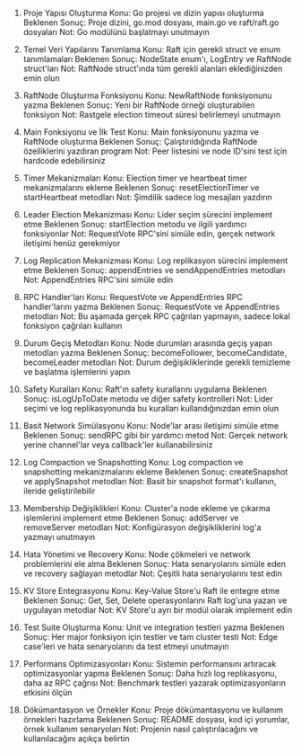 1. Proje Yapısı Oluşturma
   Konu: Go projesi ve dizin yapısı oluşturma
   Beklenen Sonuç: Proje dizini, go.mod dosyası, main.go ve raft/raft.go dosyaları
   Not: Go modülünü başlatmayı unutmayın


2. Temel Veri Yapılarını Tanımlama
   Konu: Raft için gerekli struct ve enum tanımlamaları
   Beklenen Sonuç: NodeState enum'ı, LogEntry ve RaftNode struct'ları
   Not: RaftNode struct'ında tüm gerekli alanları eklediğinizden emin olun


3. RaftNode Oluşturma Fonksiyonu
   Konu: NewRaftNode fonksiyonunu yazma
   Beklenen Sonuç: Yeni bir RaftNode örneği oluşturabilen fonksiyon
   Not: Rastgele election timeout süresi belirlemeyi unutmayın


4. Main Fonksiyonu ve İlk Test
   Konu: Main fonksiyonunu yazma ve RaftNode oluşturma
   Beklenen Sonuç: Çalıştırıldığında RaftNode özelliklerini yazdıran program
   Not: Peer listesini ve node ID'sini test için hardcode edebilirsiniz


5. Timer Mekanizmaları
   Konu: Election timer ve heartbeat timer mekanizmalarını ekleme
   Beklenen Sonuç: resetElectionTimer ve startHeartbeat metodları
   Not: Şimdilik sadece log mesajları yazdırın


6. Leader Election Mekanizması
   Konu: Lider seçim sürecini implement etme
   Beklenen Sonuç: startElection metodu ve ilgili yardımcı fonksiyonlar
   Not: RequestVote RPC'sini simüle edin, gerçek network iletişimi henüz gerekmiyor


7. Log Replication Mekanizması
   Konu: Log replikasyon sürecini implement etme
   Beklenen Sonuç: appendEntries ve sendAppendEntries metodları
   Not: AppendEntries RPC'sini simüle edin


8. RPC Handler'ları
   Konu: RequestVote ve AppendEntries RPC handler'larını yazma
   Beklenen Sonuç: RequestVote ve AppendEntries metodları
   Not: Bu aşamada gerçek RPC çağrıları yapmayın, sadece lokal fonksiyon çağrıları kullanın


9. Durum Geçiş Metodları
   Konu: Node durumları arasında geçiş yapan metodları yazma
   Beklenen Sonuç: becomeFollower, becomeCandidate, becomeLeader metodları
   Not: Durum değişikliklerinde gerekli temizleme ve başlatma işlemlerini yapın


10. Safety Kuralları
    Konu: Raft'ın safety kurallarını uygulama
    Beklenen Sonuç: isLogUpToDate metodu ve diğer safety kontrolleri
    Not: Lider seçimi ve log replikasyonunda bu kuralları kullandığınızdan emin olun


11. Basit Network Simülasyonu
    Konu: Node'lar arası iletişimi simüle etme
    Beklenen Sonuç: sendRPC gibi bir yardımcı metod
    Not: Gerçek network yerine channel'lar veya callback'ler kullanabilirsiniz


12. Log Compaction ve Snapshotting
    Konu: Log compaction ve snapshotting mekanizmalarını ekleme
    Beklenen Sonuç: createSnapshot ve applySnapshot metodları
    Not: Basit bir snapshot format'ı kullanın, ileride geliştirilebilir


13. Membership Değişiklikleri
    Konu: Cluster'a node ekleme ve çıkarma işlemlerini implement etme
    Beklenen Sonuç: addServer ve removeServer metodları
    Not: Konfigürasyon değişikliklerini log'a yazmayı unutmayın


14. Hata Yönetimi ve Recovery
    Konu: Node çökmeleri ve network problemlerini ele alma
    Beklenen Sonuç: Hata senaryolarını simüle eden ve recovery sağlayan metodlar
    Not: Çeşitli hata senaryolarını test edin


15. KV Store Entegrasyonu
    Konu: Key-Value Store'u Raft ile entegre etme
    Beklenen Sonuç: Get, Set, Delete operasyonlarını Raft log'una yazan ve uygulayan metodlar
    Not: KV Store'u ayrı bir modül olarak implement edin


16. Test Suite Oluşturma
    Konu: Unit ve integration testleri yazma
    Beklenen Sonuç: Her major fonksiyon için testler ve tam cluster testi
    Not: Edge case'leri ve hata senaryolarını da test etmeyi unutmayın


17. Performans Optimizasyonları
    Konu: Sistemin performansını artıracak optimizasyonlar yapma
    Beklenen Sonuç: Daha hızlı log replikasyonu, daha az RPC çağrısı
    Not: Benchmark testleri yazarak optimizasyonların etkisini ölçün


18. Dökümantasyon ve Örnekler
    Konu: Proje dökümantasyonu ve kullanım örnekleri hazırlama
    Beklenen Sonuç: README dosyası, kod içi yorumlar, örnek kullanım senaryoları
    Not: Projenin nasıl çalıştırılacağını ve kullanılacağını açıkça belirtin

    